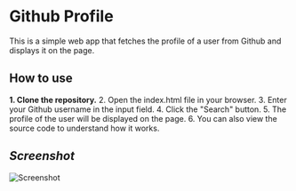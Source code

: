 # Github Profile

This is a simple web app that fetches the profile of a user from Github and displays it on the page.

## How to use

**1. Clone the repository.**
2. Open the index.html file in your browser.
3. Enter your Github username in the input field.
4. Click the "Search" button.
5. The profile of the user will be displayed on the page.
6. You can also view the source code to understand how it works.                                                                                                                                                                                                                                                                                                                                                                                                                                                                                                                                                                                                                                                                                                                                                                                                                                                                                                                                                                                                                                                                                                                                                                                                                                                                                                                                                                                                                                                                                                                                                                                                                                                                                                                                                                                                                                                                                                                                                         
## *Screenshot*
![Screenshot]([[screenshot.png](https://encrypted-tbn0.gstatic.com/images?q=tbn:ANd9GcR2UOW09a8y-Ue_FtTFn01C4U4-dZmIax-P_g&s)](https://www.cats.org.uk/media/13136/220325case013.jpg?width=500&height=333.49609375))
